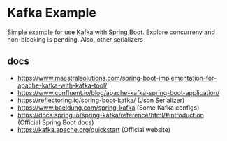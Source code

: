 # Kafka Example

Simple example for use Kafka with Spring Boot. Explore concurreny and non-blocking is pending. Also, other serializers

## docs

* https://www.maestralsolutions.com/spring-boot-implementation-for-apache-kafka-with-kafka-tool/
* https://www.confluent.io/blog/apache-kafka-spring-boot-application/
* https://reflectoring.io/spring-boot-kafka/ (Json Serializer)
* https://www.baeldung.com/spring-kafka (Some Kafka configs)
* https://docs.spring.io/spring-kafka/reference/html/#introduction (Official Spring Boot docs)
* https://kafka.apache.org/quickstart (Official website)